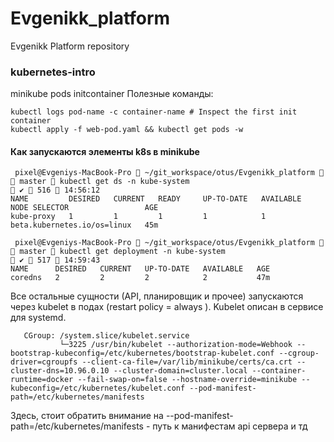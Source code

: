 # Evgenikk_platform
Evgenikk Platform repository
### kubernetes-intro

minikube pods initcontainer
Полезные команды:

```
kubectl logs pod-name -c container-name # Inspect the first init container
kubectl apply -f web-pod.yaml && kubectl get pods -w
```
#### Как запускаются элементы k8s в minikube
```
 pixel@Evgeniys-MacBook-Pro  ~/git_workspace/otus/Evgenikk_platform   master  kubectl get ds -n kube-system                                               ✔  516  14:56:12
NAME         DESIRED   CURRENT   READY     UP-TO-DATE   AVAILABLE   NODE SELECTOR                 AGE
kube-proxy   1         1         1         1            1           beta.kubernetes.io/os=linux   45m
```

```
 pixel@Evgeniys-MacBook-Pro  ~/git_workspace/otus/Evgenikk_platform   master  kubectl get deployment -n kube-system                                       ✔  517  14:59:43
NAME      DESIRED   CURRENT   UP-TO-DATE   AVAILABLE   AGE
coredns   2         2         2            2           47m
```

Все остальные сущности (АPI, планировщик и прочее) запускаются через kubelet в подах (restart policy = always ). Kubelet описан в сервисе для systemd.
```
   CGroup: /system.slice/kubelet.service
           └─3225 /usr/bin/kubelet --authorization-mode=Webhook --bootstrap-kubeconfig=/etc/kubernetes/bootstrap-kubelet.conf --cgroup-driver=cgroupfs --client-ca-file=/var/lib/minikube/certs/ca.crt --cluster-dns=10.96.0.10 --cluster-domain=cluster.local --container-runtime=docker --fail-swap-on=false --hostname-override=minikube --kubeconfig=/etc/kubernetes/kubelet.conf --pod-manifest-path=/etc/kubernetes/manifests
```
Здесь, стоит обратить внимание на --pod-manifest-path=/etc/kubernetes/manifests - путь к манифестам api сервера и тд


